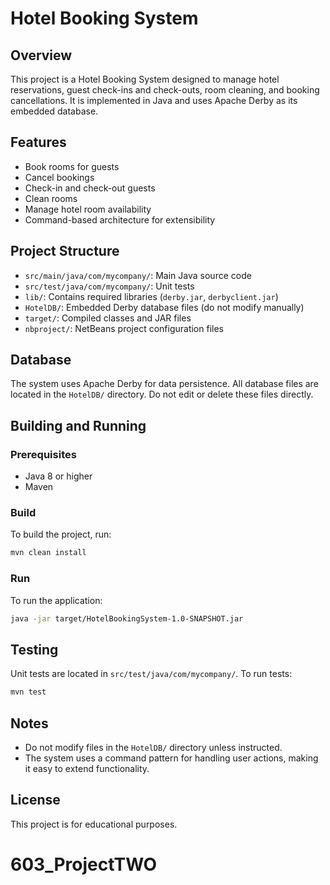 # Hotel Booking System

## Overview

This project is a Hotel Booking System designed to manage hotel reservations, guest check-ins and check-outs, room cleaning, and booking cancellations. It is implemented in Java and uses Apache Derby as its embedded database.

## Features

- Book rooms for guests
- Cancel bookings
- Check-in and check-out guests
- Clean rooms
- Manage hotel room availability
- Command-based architecture for extensibility

## Project Structure

- `src/main/java/com/mycompany/`: Main Java source code
- `src/test/java/com/mycompany/`: Unit tests
- `lib/`: Contains required libraries (`derby.jar`, `derbyclient.jar`)
- `HotelDB/`: Embedded Derby database files (do not modify manually)
- `target/`: Compiled classes and JAR files
- `nbproject/`: NetBeans project configuration files

## Database

The system uses Apache Derby for data persistence. All database files are located in the `HotelDB/` directory. Do not edit or delete these files directly.

## Building and Running

### Prerequisites

- Java 8 or higher
- Maven

### Build

To build the project, run:

```sh
mvn clean install
```

### Run

To run the application:

```sh
java -jar target/HotelBookingSystem-1.0-SNAPSHOT.jar
```

## Testing

Unit tests are located in `src/test/java/com/mycompany/`. To run tests:

```sh
mvn test
```

## Notes

- Do not modify files in the `HotelDB/` directory unless instructed.
- The system uses a command pattern for handling user actions, making it easy to extend functionality.

## License

This project is for educational purposes.
# 603_ProjectTWO
